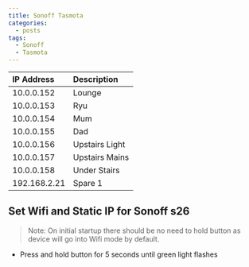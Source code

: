 ```yaml
---
title: Sonoff Tasmota
categories:
  - posts
tags:
  - Sonoff 
  - Tasmota
---
```


| IP Address   | Description    |
| :----------- | :------------- |
| 10.0.0.152   | Lounge         |
| 10.0.0.153   | Ryu            |
| 10.0.0.154   | Mum            |
| 10.0.0.155   | Dad            |
| 10.0.0.156   | Upstairs Light |
| 10.0.0.157   | Upstairs Mains |
| 10.0.0.158   | Under Stairs   |
| 192.168.2.21 | Spare 1        |

## Set Wifi and Static IP for Sonoff s26

> Note: On initial startup there should be no need to hold button as device will go into Wifi mode by default.

* Press and hold button for 5 seconds until green light flashes